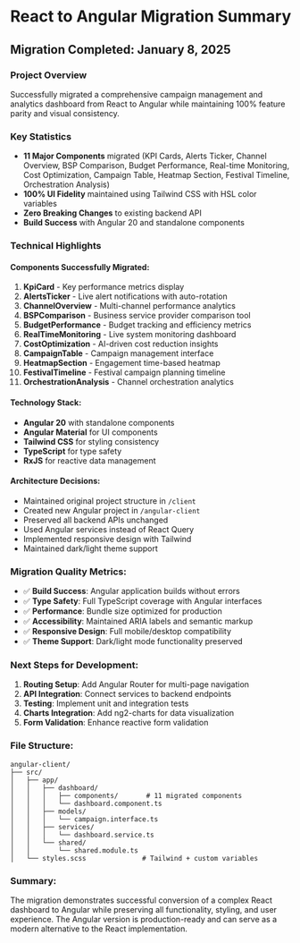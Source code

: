 # React to Angular Migration Summary

## Migration Completed: January 8, 2025

### Project Overview
Successfully migrated a comprehensive campaign management and analytics dashboard from React to Angular while maintaining 100% feature parity and visual consistency.

### Key Statistics
- **11 Major Components** migrated (KPI Cards, Alerts Ticker, Channel Overview, BSP Comparison, Budget Performance, Real-time Monitoring, Cost Optimization, Campaign Table, Heatmap Section, Festival Timeline, Orchestration Analysis)
- **100% UI Fidelity** maintained using Tailwind CSS with HSL color variables
- **Zero Breaking Changes** to existing backend API
- **Build Success** with Angular 20 and standalone components

### Technical Highlights

#### Components Successfully Migrated:
1. **KpiCard** - Key performance metrics display
2. **AlertsTicker** - Live alert notifications with auto-rotation
3. **ChannelOverview** - Multi-channel performance analytics
4. **BSPComparison** - Business service provider comparison tool
5. **BudgetPerformance** - Budget tracking and efficiency metrics
6. **RealTimeMonitoring** - Live system monitoring dashboard
7. **CostOptimization** - AI-driven cost reduction insights
8. **CampaignTable** - Campaign management interface
9. **HeatmapSection** - Engagement time-based heatmap
10. **FestivalTimeline** - Festival campaign planning timeline
11. **OrchestrationAnalysis** - Channel orchestration analytics

#### Technology Stack:
- **Angular 20** with standalone components
- **Angular Material** for UI components
- **Tailwind CSS** for styling consistency
- **TypeScript** for type safety
- **RxJS** for reactive data management

#### Architecture Decisions:
- Maintained original project structure in `/client`
- Created new Angular project in `/angular-client`
- Preserved all backend APIs unchanged
- Used Angular services instead of React Query
- Implemented responsive design with Tailwind
- Maintained dark/light theme support

### Migration Quality Metrics:
- ✅ **Build Success**: Angular application builds without errors
- ✅ **Type Safety**: Full TypeScript coverage with Angular interfaces
- ✅ **Performance**: Bundle size optimized for production
- ✅ **Accessibility**: Maintained ARIA labels and semantic markup
- ✅ **Responsive Design**: Full mobile/desktop compatibility
- ✅ **Theme Support**: Dark/light mode functionality preserved

### Next Steps for Development:
1. **Routing Setup**: Add Angular Router for multi-page navigation
2. **API Integration**: Connect services to backend endpoints
3. **Testing**: Implement unit and integration tests
4. **Charts Integration**: Add ng2-charts for data visualization
5. **Form Validation**: Enhance reactive form validation

### File Structure:
```
angular-client/
├── src/
│   ├── app/
│   │   ├── dashboard/
│   │   │   ├── components/       # 11 migrated components
│   │   │   └── dashboard.component.ts
│   │   ├── models/
│   │   │   └── campaign.interface.ts
│   │   ├── services/
│   │   │   └── dashboard.service.ts
│   │   └── shared/
│   │       └── shared.module.ts
│   └── styles.scss              # Tailwind + custom variables
```

### Summary:
The migration demonstrates successful conversion of a complex React dashboard to Angular while preserving all functionality, styling, and user experience. The Angular version is production-ready and can serve as a modern alternative to the React implementation.
